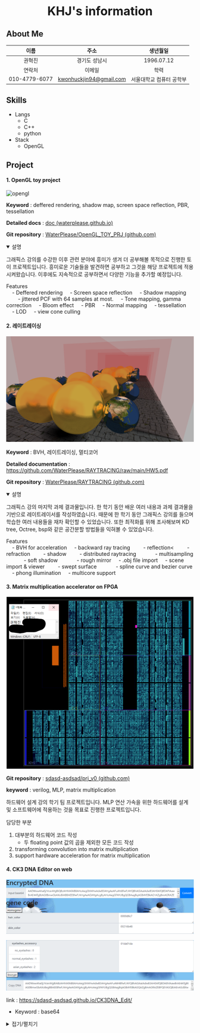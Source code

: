 <h1 style="text-align: center; font-size:xx-large">KHJ's information</h1>

## About Me

|  이름  |  주소  | 생년월일 |
| :------: | :------: | :------: |
| 권혁진 | 경기도 성남시 | 1996.07.12 |
| 연락처 | 이메일 |   학력   |
| 010-4779-6077 | kwonhuckjin94@gmail.com | 서울대학교 컴퓨터 공학부 |

## Skills

- Langs
  - C
  - C++
  - python
- Stack
  - OpenGL

## Project

####     1. OpenGL toy project

![opengl](./img/OPENGL_TOY_PROJECT/opengl.webp)

**Keyword** : deffered rendering, shadow map, screen space reflection, PBR, tessellation

**Detailed docs** : [doc (waterplease.github.io)](https://waterplease.github.io/OpenGL_TOY_PRJ/)

**Git repository** : [WaterPlease/OpenGL_TOY_PRJ (github.com)](https://github.com/WaterPlease/OpenGL_TOY_PRJ)

<details open>
    <summary>설명</summary>
    <p>
        그래픽스 강의를 수강한 이후 관련 분야에 흥미가 생겨 더 공부해볼 목적으로 진행한 토이 프로젝트입니다. 흥미로운 기술들을 발견하면 공부하고 그것을 해당 프로젝트에 적용 시켜왔습니다.
이후에도 지속적으로 공부하면서 다양한 기능을 추가할 예정입니다.
    </p>
    <p>
Features <br/>
&nbsp;&nbsp;&nbsp;&nbsp;- Deffered rendering
&nbsp;&nbsp;&nbsp;&nbsp;- Screen space reflection
&nbsp;&nbsp;&nbsp;&nbsp;- Shadow mapping
&nbsp;&nbsp;&nbsp;&nbsp;&nbsp;&nbsp;&nbsp;&nbsp;- jittered PCF with 64 samples at most.
&nbsp;&nbsp;&nbsp;&nbsp;- Tone mapping, gamma correction
&nbsp;&nbsp;&nbsp;&nbsp;- Bloom effect
&nbsp;&nbsp;&nbsp;&nbsp;- PBR
&nbsp;&nbsp;&nbsp;&nbsp;- Normal mapping
&nbsp;&nbsp;&nbsp;&nbsp;- tessellation
&nbsp;&nbsp;&nbsp;&nbsp;- LOD
&nbsp;&nbsp;&nbsp;&nbsp;- view cone culling
    </p>
</details>





####     2. 레이트레이싱

<img src="./img/RAYTRACER/mirror_raytrace.png" alt="mirro" style="zoom: 75%;" />

**Keyword** : BVH, 레이트레이싱, 멀티코어

**Detailed documentation** : https://github.com/WaterPlease/RAYTRACING/raw/main/HW5.pdf

**Git repository** :  [WaterPlease/RAYTRACING (github.com)](https://github.com/WaterPlease/RAYTRACING)

<details open>
    <summary>설명</summary>
<p>
그래픽스 강의 마지막 과제 결과물입니다. 한 학기 동안 배운 여러 내용과 과제 결과물을 기반으로 레이트레이서를 작성하였습니다. 때문에 한 학기 동안 그래픽스 강의를 들으며 학습한 여러 내용들을 재차 확인할 수 있었습니다. 또한 최적화를 위해 조사해보며 KD tree, Octree, bsp와 같은 공간분할 방법들을 익혀볼 수 있었습니다.
</p>
<p>
Features<br/>
&nbsp;&nbsp;&nbsp;&nbsp;- BVH for acceleration
&nbsp;&nbsp;&nbsp;&nbsp;- backward ray tracing
&nbsp;&nbsp;&nbsp;&nbsp;&nbsp;&nbsp;&nbsp;&nbsp;- reflection<
&nbsp;&nbsp;&nbsp;&nbsp;&nbsp;&nbsp;&nbsp;&nbsp;- refraction
&nbsp;&nbsp;&nbsp;&nbsp;&nbsp;&nbsp;&nbsp;&nbsp;- shadow
&nbsp;&nbsp;&nbsp;&nbsp;&nbsp;&nbsp;&nbsp;&nbsp;- distributed raytracing
&nbsp;&nbsp;&nbsp;&nbsp;&nbsp;&nbsp;&nbsp;&nbsp;&nbsp;&nbsp;&nbsp;&nbsp;- multisampling
&nbsp;&nbsp;&nbsp;&nbsp;&nbsp;&nbsp;&nbsp;&nbsp;&nbsp;&nbsp;&nbsp;&nbsp;- soft shadow
&nbsp;&nbsp;&nbsp;&nbsp;&nbsp;&nbsp;&nbsp;&nbsp;&nbsp;&nbsp;&nbsp;&nbsp;- rough mirror
&nbsp;&nbsp;&nbsp;&nbsp;- .obj file import
&nbsp;&nbsp;&nbsp;&nbsp;- scene import & viewer
&nbsp;&nbsp;&nbsp;&nbsp;&nbsp;&nbsp;&nbsp;&nbsp;- swept surface
&nbsp;&nbsp;&nbsp;&nbsp;&nbsp;&nbsp;&nbsp;&nbsp;&nbsp;&nbsp;&nbsp;&nbsp;- spline curve and bezier curve
&nbsp;&nbsp;&nbsp;&nbsp;- phong illumination
&nbsp;&nbsp;&nbsp;&nbsp;- multicore support
</p>
</details>



#### 3. Matrix multiplication accelerator on FPGA

![hdc](./img/HDC/hdc.png)

**Git repository** : [sdasd-asdsad/prj_v0 (github.com)](https://github.com/sdasd-asdsad/prj_v0#mlp1)

**keyword** : verilog, MLP, matrix multiplication

하드웨어 설계 강의 학기 팀 프로젝트입니다. MLP 연산 가속을 위한 하드웨어를 설계 및 소프트웨어에 적용하는 것을 목표로 진행한 프로젝트입니다.

담당한 부분

1. 대부분의 하드웨어 코드 작성
   - 두 floating point 값의 곱을 제외한 모든 코드 작성
2. transforming convolution into matrix multiplication
3. support hardware acceleration for matrix multiplication

####     4. CK3 DNA Editor on web

![](./img/CK3_DNA_EDITOR/ckdna1.png)

![](./img/CK3_DNA_EDITOR/ckdna2.png)

link : https://sdasd-asdsad.github.io/CK3DNA_Edit/

- Keyword : base64

<details>
    <summary>접기/펼치기</summary>
크루세이더 킹즈3의 캐릭터 외형 수정을 위한 DNA 에디터 입니다.
</details>
